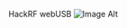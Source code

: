 HackRF webUSB
![Image Alt](https://raw.githubusercontent.com/3fffff/HackRF-webusb/main/img/Peek%202021-12-01%2014-51.gif)